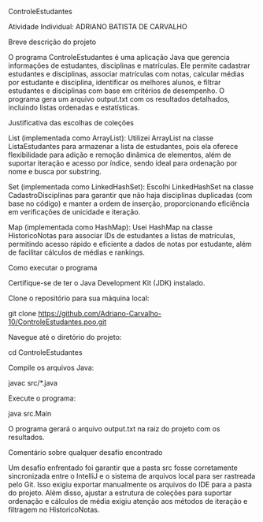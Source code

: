 ControleEstudantes 

Atividade Individual: ADRIANO BATISTA DE CARVALHO 

Breve descrição do projeto 

O programa ControleEstudantes é uma aplicação Java que gerencia informações de estudantes, disciplinas e matrículas. Ele permite cadastrar estudantes e disciplinas, associar matrículas com notas, calcular médias por estudante e disciplina, identificar os melhores alunos, e filtrar estudantes e disciplinas com base em critérios de desempenho. O programa gera um arquivo output.txt com os resultados detalhados, incluindo listas ordenadas e estatísticas. 

Justificativa das escolhas de coleções 

List (implementada como ArrayList): Utilizei ArrayList na classe ListaEstudantes para armazenar a lista de estudantes, pois ela oferece flexibilidade para adição e remoção dinâmica de elementos, além de suportar iteração e acesso por índice, sendo ideal para ordenação por nome e busca por substring. 

Set (implementada como LinkedHashSet): Escolhi LinkedHashSet na classe CadastroDisciplinas para garantir que não haja disciplinas duplicadas (com base no código) e manter a ordem de inserção, proporcionando eficiência em verificações de unicidade e iteração. 

Map (implementada como HashMap): Usei HashMap na classe HistoricoNotas para associar IDs de estudantes a listas de matrículas, permitindo acesso rápido e eficiente a dados de notas por estudante, além de facilitar cálculos de médias e rankings.    

Como executar o programa 

Certifique-se de ter o Java Development Kit (JDK) instalado. 

Clone o repositório para sua máquina local: 

git clone https://github.com/Adriano-Carvalho-10/ControleEstudantes.poo.git  

Navegue até o diretório do projeto: 

cd ControleEstudantes 

Compile os arquivos Java: 

javac src/*.java 

Execute o programa: 

java src.Main 

O programa gerará o arquivo output.txt na raiz do projeto com os resultados. 

Comentário sobre qualquer desafio encontrado 

Um desafio enfrentado foi garantir que a pasta src fosse corretamente sincronizada entre o IntelliJ e o sistema de arquivos local para ser rastreada pelo Git. Isso exigiu exportar manualmente os arquivos do IDE para a pasta do projeto. Além disso, ajustar a estrutura de coleções para suportar ordenação e cálculos de média exigiu atenção aos métodos de iteração e filtragem no HistoricoNotas.  
